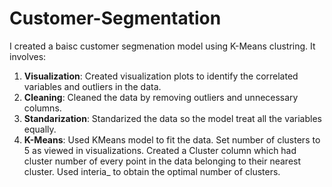 # Customer-Segmentation
I created a baisc customer segmenation model using K-Means clustring. It involves:
1. **Visualization**: Created visualization plots to identify the correlated variables and outliers in the data.
2. **Cleaning**: Cleaned the data by removing outliers and unnecessary columns.
3. **Standarization**: Standarized the data so the model treat all the variables equally.
4. **K-Means**: Used KMeans model to fit the data. Set number of clusters to 5 as viewed in visualizations. Created a Cluster column which had cluster number of every point in the data belonging to their nearest cluster. Used interia_ to obtain the optimal number of clusters.
